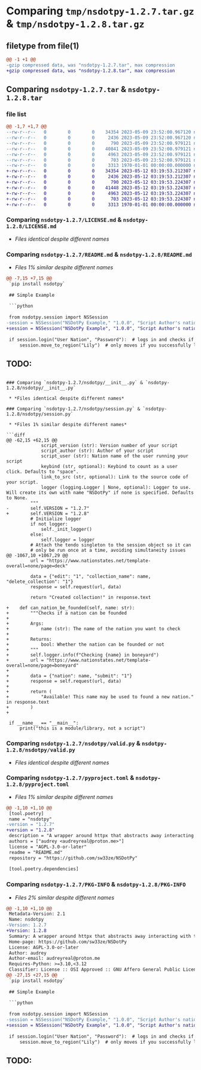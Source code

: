 # Comparing `tmp/nsdotpy-1.2.7.tar.gz` & `tmp/nsdotpy-1.2.8.tar.gz`

## filetype from file(1)

```diff
@@ -1 +1 @@
-gzip compressed data, was "nsdotpy-1.2.7.tar", max compression
+gzip compressed data, was "nsdotpy-1.2.8.tar", max compression
```

## Comparing `nsdotpy-1.2.7.tar` & `nsdotpy-1.2.8.tar`

### file list

```diff
@@ -1,7 +1,7 @@
--rw-r--r--   0        0        0    34354 2023-05-09 23:52:00.967120 nsdotpy-1.2.7/LICENSE.md
--rw-r--r--   0        0        0     2436 2023-05-09 23:52:00.967120 nsdotpy-1.2.7/README.md
--rw-r--r--   0        0        0      790 2023-05-09 23:52:00.979121 nsdotpy-1.2.7/nsdotpy/__init__.py
--rw-r--r--   0        0        0    40841 2023-05-09 23:52:00.979121 nsdotpy-1.2.7/nsdotpy/session.py
--rw-r--r--   0        0        0     4963 2023-05-09 23:52:00.979121 nsdotpy-1.2.7/nsdotpy/valid.py
--rw-r--r--   0        0        0      703 2023-05-09 23:52:00.979121 nsdotpy-1.2.7/pyproject.toml
--rw-r--r--   0        0        0     3313 1970-01-01 00:00:00.000000 nsdotpy-1.2.7/PKG-INFO
+-rw-r--r--   0        0        0    34354 2023-05-12 03:19:53.212307 nsdotpy-1.2.8/LICENSE.md
+-rw-r--r--   0        0        0     2436 2023-05-12 03:19:53.212307 nsdotpy-1.2.8/README.md
+-rw-r--r--   0        0        0      790 2023-05-12 03:19:53.224307 nsdotpy-1.2.8/nsdotpy/__init__.py
+-rw-r--r--   0        0        0    41448 2023-05-12 03:19:53.224307 nsdotpy-1.2.8/nsdotpy/session.py
+-rw-r--r--   0        0        0     4963 2023-05-12 03:19:53.224307 nsdotpy-1.2.8/nsdotpy/valid.py
+-rw-r--r--   0        0        0      703 2023-05-12 03:19:53.224307 nsdotpy-1.2.8/pyproject.toml
+-rw-r--r--   0        0        0     3313 1970-01-01 00:00:00.000000 nsdotpy-1.2.8/PKG-INFO
```

### Comparing `nsdotpy-1.2.7/LICENSE.md` & `nsdotpy-1.2.8/LICENSE.md`

 * *Files identical despite different names*

### Comparing `nsdotpy-1.2.7/README.md` & `nsdotpy-1.2.8/README.md`

 * *Files 1% similar despite different names*

```diff
@@ -7,15 +7,15 @@
 `pip install nsdotpy`
 
 ## Simple Example
 
 ```python
 
 from nsdotpy.session import NSSession
-session = NSSession("NSDotPy Example," "1.0.0", "Script Author's nation", "Script User's nation")
+session = NSSession("NSDotPy Example", "1.0.0", "Script Author's nation", "Script User's nation")
 
 if session.login("User Nation", "Password"):  # logs in and checks if login was successful
     session.move_to_region("Lily")  # only moves if you successfully logged in
 ```
 
 ## TODO:
```

### Comparing `nsdotpy-1.2.7/nsdotpy/__init__.py` & `nsdotpy-1.2.8/nsdotpy/__init__.py`

 * *Files identical despite different names*

### Comparing `nsdotpy-1.2.7/nsdotpy/session.py` & `nsdotpy-1.2.8/nsdotpy/session.py`

 * *Files 1% similar despite different names*

```diff
@@ -62,15 +62,15 @@
             script_version (str): Version number of your script
             script_author (str): Author of your script
             script_user (str): Nation name of the user running your script
             keybind (str, optional): Keybind to count as a user click. Defaults to "space".
             link_to_src (str, optional): Link to the source code of your script.
             logger (logging.Logger | None, optional): Logger to use. Will create its own with name "NSDotPy" if none is specified. Defaults to None.
         """
-        self.VERSION = "1.2.7"
+        self.VERSION = "1.2.8"
         # Initialize logger
         if not logger:
             self._init_logger()
         else:
             self.logger = logger
         # Attach the tendo singleton to the session object so it can
         # only be run once at a time, avoiding simultaneity issues
@@ -1067,10 +1067,29 @@
         url = "https://www.nationstates.net/template-overall=none/page=deck"
 
         data = {"edit": "1", "collection_name": name, "delete_collection": "1"}
         response = self.request(url, data)
 
         return "Created collection!" in response.text
 
+    def can_nation_be_founded(self, name: str):
+        """Checks if a nation can be founded
+
+        Args:
+            name (str): The name of the nation you want to check
+
+        Returns:
+            bool: Whether the nation can be founded or not
+        """
+        self.logger.info(f"Checking {name} in boneyard")
+        url = "https://www.nationstates.net/template-overall=none/page=boneyard"
+
+        data = {"nation": name, "submit": "1"}
+        response = self.request(url, data)
+
+        return (
+            "Available! This name may be used to found a new nation." in response.text
+        )
+
 
 if __name__ == "__main__":
     print("this is a module/library, not a script")
```

### Comparing `nsdotpy-1.2.7/nsdotpy/valid.py` & `nsdotpy-1.2.8/nsdotpy/valid.py`

 * *Files identical despite different names*

### Comparing `nsdotpy-1.2.7/pyproject.toml` & `nsdotpy-1.2.8/pyproject.toml`

 * *Files 1% similar despite different names*

```diff
@@ -1,10 +1,10 @@
 [tool.poetry]
 name = "nsdotpy"
-version = "1.2.7"
+version = "1.2.8"
 description = "A wrapper around httpx that abstracts away interacting with the HTML nationstates.net site. Focused on legality, correctness, and ease of use."
 authors = ["audrey <audreyreal@proton.me>"]
 license = "AGPL-3.0-or-later"
 readme = "README.md"
 repository = "https://github.com/sw33ze/NSDotPy"
 
 [tool.poetry.dependencies]
```

### Comparing `nsdotpy-1.2.7/PKG-INFO` & `nsdotpy-1.2.8/PKG-INFO`

 * *Files 2% similar despite different names*

```diff
@@ -1,10 +1,10 @@
 Metadata-Version: 2.1
 Name: nsdotpy
-Version: 1.2.7
+Version: 1.2.8
 Summary: A wrapper around httpx that abstracts away interacting with the HTML nationstates.net site. Focused on legality, correctness, and ease of use.
 Home-page: https://github.com/sw33ze/NSDotPy
 License: AGPL-3.0-or-later
 Author: audrey
 Author-email: audreyreal@proton.me
 Requires-Python: >=3.10,<3.12
 Classifier: License :: OSI Approved :: GNU Affero General Public License v3 or later (AGPLv3+)
@@ -27,15 +27,15 @@
 `pip install nsdotpy`
 
 ## Simple Example
 
 ```python
 
 from nsdotpy.session import NSSession
-session = NSSession("NSDotPy Example," "1.0.0", "Script Author's nation", "Script User's nation")
+session = NSSession("NSDotPy Example", "1.0.0", "Script Author's nation", "Script User's nation")
 
 if session.login("User Nation", "Password"):  # logs in and checks if login was successful
     session.move_to_region("Lily")  # only moves if you successfully logged in
 ```
 
 ## TODO:
```


